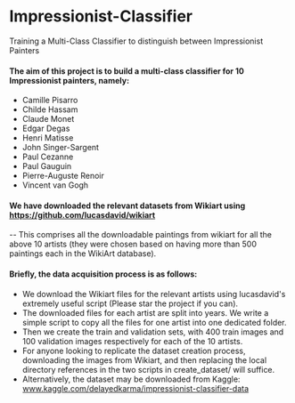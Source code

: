 # Impressionist-Classifier
Training a Multi-Class Classifier to distinguish between Impressionist Painters

#### The aim of this project is to build a multi-class classifier for 10 Impressionist painters, namely:
* Camille Pisarro
* Childe Hassam
* Claude Monet
* Edgar Degas
* Henri Matisse
* John Singer-Sargent
* Paul Cezanne
* Paul Gauguin
* Pierre-Auguste Renoir
* Vincent van Gogh

#### We have downloaded the relevant datasets from Wikiart using https://github.com/lucasdavid/wikiart
-- This comprises all the downloadable paintings from wikiart for all the above 10 artists (they were chosen based on having more than 500 paintings each in the WikiArt database). 

#### Briefly, the data acquisition process is as follows:
* We download the Wikiart files for the relevant artists using lucasdavid's extremely useful script (Please star the project if you can). 
* The downloaded files for each artist are split into years. We write a simple script to copy all the files for one artist into one dedicated folder.
* Then we create the train and validation sets, with 400 train images and 100 validation images respectively for each of the 10 artists. 
* For anyone looking to replicate the dataset creation process, downloading the images from Wikiart, and then replacing the local directory references in the two scripts in create_dataset/ will suffice.
* Alternatively, the dataset may be downloaded from Kaggle: www.kaggle.com/delayedkarma/impressionist-classifier-data

